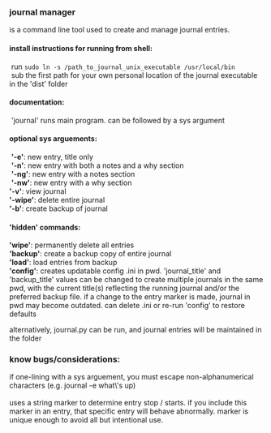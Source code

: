 ### journal manager <br />
is a command line tool used to create and manage journal entries.

#### install instructions for running from shell:
 run `sudo ln -s /path_to_journal_unix_executable /usr/local/bin`<br /> sub the first path for your own personal location of the journal executable in the 'dist' folder<br />

#### documentation:
 'journal' runs main program. can be followed by a sys argument

#### optional sys arguements:
 **'-e'**: new entry, title only <br /> **'-n'**: new entry with both a notes and a why section <br /> **'-ng'**: new entry with a notes section <br /> **'-nw'**: new entry with a why section <br />
**'-v'**: view journal <br />
**'-wipe'**: delete entire journal <br />
**'-b'**: create backup of journal

#### 'hidden' commands:

**'wipe'**: permanently delete all entries<br />
**'backup'**: create a backup copy of entire journal<br />
**'load'**: load entries from backup<br />
**'config'**: creates updatable config .ini in pwd. 'journal_title' and 'backup_title' values can be changed to create multiple journals in the same pwd, with the current title(s) reflecting the running journal and/or the preferred backup file. if a change to the entry marker is made, journal in pwd may become outdated. can delete .ini or re-run 'config' to restore defaults<br />

alternatively, journal.py can be run, and journal entries will be maintained in the folder

### know bugs/considerations:

if one-lining with a sys arguement, you must escape non-alphanumerical characters (e.g. journal -e what\\'s up)
<br />
<br />
uses a string marker to determine entry stop / starts. if you include this marker in an entry, that specific entry will behave abnormally. marker is unique enough to avoid all but intentional use.
